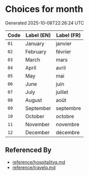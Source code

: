 # Choices for month

Generated 2025-10-08T22:26:24 UTC

| Code | Label (EN) | Label (FR) |
|------|------------|------------|
| `01` | January | janvier |
| `02` | February | février |
| `03` | March | mars |
| `04` | April | avril |
| `05` | May | mai |
| `06` | June | juin |
| `07` | July | juillet |
| `08` | August | août |
| `09` | September | septembre |
| `10` | October | octobre |
| `11` | November | novembre |
| `12` | December | décembre |


## Referenced By

- [reference/hospitalityq.md](../reference/hospitalityq.md)
- [reference/travelq.md](../reference/travelq.md)
